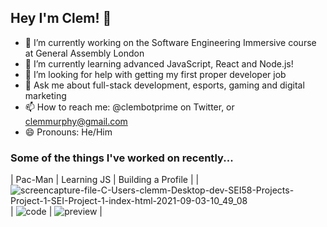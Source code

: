 ## Hey I'm Clem! 👋

- 🔭 I’m currently working on the Software Engineering Immersive course at General Assembly London
- 🌱 I’m currently learning advanced JavaScript, React and Node.js!
- 🤔 I’m looking for help with getting my first proper developer job
- 💬 Ask me about full-stack development, esports, gaming and digital marketing
- 📫 How to reach me: @clembotprime on Twitter, or clemmurphy@gmail.com
- 😄 Pronouns: He/Him

### Some of the things I've worked on recently...

| Pac-Man | Learning JS | Building a Profile |
| ![screencapture-file-C-Users-clemm-Desktop-dev-SEI58-Projects-Project-1-SEI-Project-1-index-html-2021-09-03-10_49_08](https://user-images.githubusercontent.com/25615907/132101364-92c19c9b-d804-47f4-a3bf-a6e454d2aa71.png) | ![code](https://user-images.githubusercontent.com/25615907/132101383-3ae6253f-1b85-4d55-ac4f-5757ded2f00d.png) | ![preview](https://user-images.githubusercontent.com/25615907/132101394-0b08f6ab-7d4f-49c8-81e9-3fcde31f69fb.png) |
